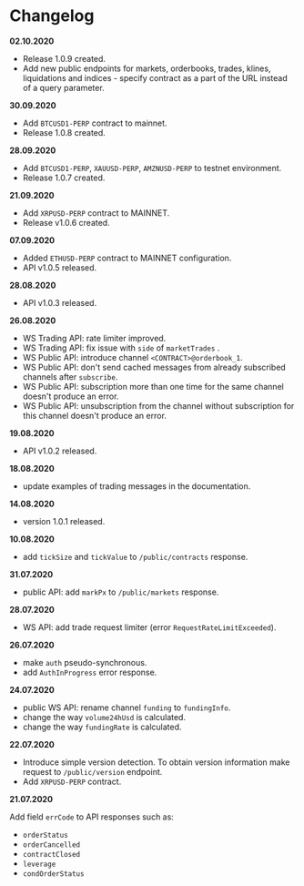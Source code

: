 # Changelog

**02.10.2020**

* Release 1.0.9 created.
* Add new public endpoints for markets, orderbooks, trades, klines, liquidations and indices - specify contract as a part of the URL instead of a query parameter.

**30.09.2020**

* Add `BTCUSD1-PERP` contract to mainnet.
* Release 1.0.8 created.

**28.09.2020**

* Add `BTCUSD1-PERP`, `XAUUSD-PERP`, `AMZNUSD-PERP` to testnet environment.
* Release 1.0.7 created.

**21.09.2020**

* Add `XRPUSD-PERP` contract to MAINNET.
* Release v1.0.6 created.

**07.09.2020**

* Added `ETHUSD-PERP` contract to MAINNET configuration.
* API v1.0.5 released.

**28.08.2020**

* API v1.0.3 released.

**26.08.2020**

- WS Trading API: rate limiter improved.
- WS Trading API: fix issue with `side` of `marketTrades` .
- WS Public API: introduce channel `<CONTRACT>@orderbook_1`. 
- WS Public API: don't send cached messages from already subscribed channels after `subscribe`.
- WS Public API: subscription more than one time for the same channel doesn't produce an error.
- WS Public API: unsubscription from the channel without subscription for this channel doesn't produce an error.

**19.08.2020**

- API v1.0.2 released.

**18.08.2020**

- update examples of trading messages in the documentation.

**14.08.2020**

- version 1.0.1 released.

**10.08.2020**

- add `tickSize` and `tickValue` to `/public/contracts` response.

**31.07.2020**

- public API: add `markPx` to `/public/markets` response.

**28.07.2020**

- WS API: add trade request limiter (error `RequestRateLimitExceeded`).

**26.07.2020**

- make `auth` pseudo-synchronous.
- add `AuthInProgress` error response.

**24.07.2020**

- public WS API: rename channel `funding` to `fundingInfo`.
- change the way `volume24hUsd` is calculated.
- change the way `fundingRate` is calculated.

**22.07.2020**

- Introduce simple version detection. To obtain version information make request to `/public/version` endpoint.
- Add `XRPUSD-PERP` contract.

**21.07.2020**

Add field `errCode` to API responses such as:
- `orderStatus`
- `orderCancelled`
- `contractClosed`
- `leverage`
- `condOrderStatus`
